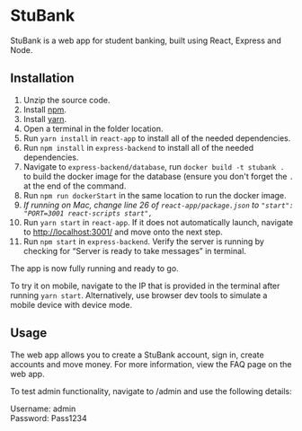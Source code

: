 # StuBank

StuBank is a web app for student banking, built using React, Express and Node.

## Installation

1. Unzip the source code.
2. Install [npm](https://www.npmjs.com/).
3. Install [yarn](https://classic.yarnpkg.com/en/docs/install/).
4. Open a terminal in the folder location.
5. Run `yarn install` in `react-app` to install all of the needed dependencies.
6. Run `npm install` in `express-backend` to install all of the needed dependencies.
7. Navigate to `express-backend/database`, run `docker build -t stubank .` to build the docker image for the database (ensure you don't forget the `.` at the end of the command.
8. Run `npm run dockerStart` in the same location to run the docker image.
9. *If running on Mac, change line 26 of `react-app/package.json` to `"start": "PORT=3001 react-scripts start",`*
10. Run `yarn start` in `react-app`. If it does not automatically launch, navigate to [http://localhost:3001/](http://localhost:3001/) and move onto the next step.
11. Run `npm start` in `express-backend`. Verify the server is running by checking for “Server is ready to take messages” in terminal.

The app is now fully running and ready to go.

To try it on mobile, navigate to the IP that is provided in the terminal after running `yarn start`. Alternatively, use browser dev tools to simulate a mobile device with device mode.

## Usage
The web app allows you to create a StuBank account, sign in, create accounts and move money. For more information, view the FAQ page on the web app.

To test admin functionality, navigate to /admin and use the following details:

Username: admin\
Password: Pass1234
